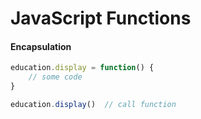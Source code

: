 JavaScript Functions
====================

#### Encapsulation

``` javascript
education.display = function() { 
	// some code
}

education.display()  // call function

```


